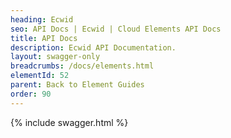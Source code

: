 ```yaml
---
heading: Ecwid
seo: API Docs | Ecwid | Cloud Elements API Docs
title: API Docs
description: Ecwid API Documentation.
layout: swagger-only
breadcrumbs: /docs/elements.html
elementId: 52
parent: Back to Element Guides
order: 90
---
```


{% include swagger.html %}
